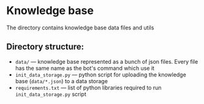 # Knowledge base
The directory contains knowledge base data files and utils

## Directory structure:
* `data/` — knowledge base represented as a bunch of json files. Every file has the same name as the bot's command which use it
* `init_data_storage.py` — python script for uploading the knowledge base (`data/*.json`) to a data storage
* `requirements.txt` — list of python libraries required to run `init_data_storage.py` script
